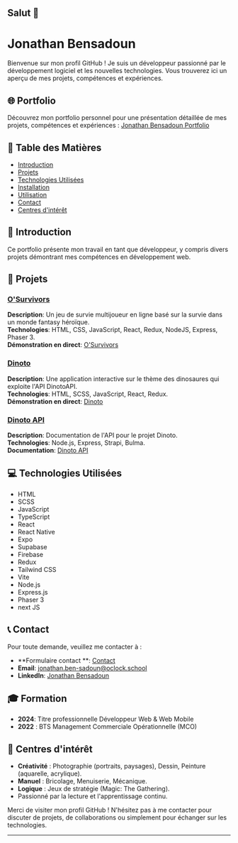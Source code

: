 ## Salut 👋


# Jonathan Bensadoun

Bienvenue sur mon profil GitHub ! Je suis un développeur passionné par le développement logiciel et les nouvelles technologies. Vous trouverez ici un aperçu de mes projets, compétences et expériences.

## 🌐 Portfolio

Découvrez mon portfolio personnel pour une présentation détaillée de mes projets, compétences et expériences :
[Jonathan Bensadoun Portfolio](https://jonathan-bensadoun.netlify.app/)


## 📁 Table des Matières
- [Introduction](#introduction)
- [Projets](#projets)
- [Technologies Utilisées](#technologies-utilisées)
- [Installation](#installation)
- [Utilisation](#utilisation)
- [Contact](#contact)
- [Centres d'intérêt](#centres-dintérêt)

## 📝 Introduction
Ce portfolio présente mon travail en tant que développeur, y compris divers projets démontrant mes compétences en développement web.

## 🚀 Projets

### [O'Survivors](https://osurvivors.example.com)
**Description**: Un jeu de survie multijoueur en ligne basé sur la survie dans un monde fantasy héroïque.  
**Technologies**: HTML, CSS, JavaScript, React, Redux, NodeJS, Express, Phaser 3.  
**Démonstration en direct**: [O'Survivors](https://osurvivors.netlify.app/)

### [Dinoto](https://dinoto.example.com)
**Description**: Une application interactive sur le thème des dinosaures qui exploite l'API DinotoAPI.  
**Technologies**: HTML, SCSS, JavaScript, React, Redux.  
**Démonstration en direct**: [Dinoto](https://dinoto.netlify.app/)

### [Dinoto API](https://dinotoapi.example.com)
**Description**: Documentation de l'API pour le projet Dinoto.  
**Technologies**: Node.js, Express, Strapi, Bulma.  
**Documentation**: [Dinoto API](https://dinotoapi.com/doc/)

## 💻 Technologies Utilisées
- HTML
- SCSS
- JavaScript
- TypeScript
- React
- React Native
- Expo
- Supabase
- Firebase
- Redux
- Tailwind CSS
- Vite
- Node.js
- Express.js
- Phaser 3
- next JS
  
## 📞 Contact
Pour toute demande, veuillez me contacter à :
- **Formulaire contact **: [Contact](https://jonathan-bensadoun.netlify.app/)
- **Email**: [jonathan.ben-sadoun@oclock.school](mailto:jonathan.ben-sadoun@oclock.school)
- **LinkedIn**: [Jonathan Bensadoun](https://www.linkedin.com/in/jonathan-bensadoun/)

## 🎓 Formation
- **2024**: Titre professionnelle Développeur Web & Web Mobile
- **2022** : BTS Management Commerciale Opérationnelle (MCO)
  
## 🎨 Centres d'intérêt

- **Créativité** : Photographie (portraits, paysages), Dessin, Peinture (aquarelle, acrylique).
- **Manuel** : Bricolage, Menuiserie, Mécanique.
- **Logique** : Jeux de stratégie (Magic: The Gathering).
-  Passionné par la lecture et l'apprentissage continu.

Merci de visiter mon profil GitHub ! N'hésitez pas à me contacter pour discuter de projets, de collaborations ou simplement pour échanger sur les technologies.

---

<!--
**jonathanbensadoun/jonathanbensadoun** is a ✨ _special_ ✨ repository because its `README.md` (this file) appears on your GitHub profile.

Here are some ideas to get you started:

- 🔭 I’m currently working on ...
- 🌱 I’m currently learning ...
- 👯 I’m looking to collaborate on ...
- 🤔 I’m looking for help with ...
- 💬 Ask me about ...
- 📫 How to reach me: ...
- 😄 Pronouns: ...
- ⚡ Fun fact: ...
-->
